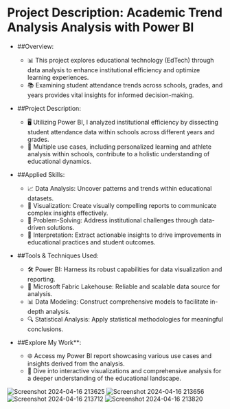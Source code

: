 # Project Description: Academic Trend Analysis Analysis with Power BI

- ##Overview:
  - 📊 This project explores educational technology (EdTech) through data analysis to enhance institutional efficiency and optimize learning experiences.
  - 📚 Examining student attendance trends across schools, grades, and years provides vital insights for informed decision-making.

- ##Project Description:
  - 🖥️ Utilizing Power BI, I analyzed institutional efficiency by dissecting student attendance data within schools across different years and grades.
  - 🔄 Multiple use cases, including personalized learning and athlete analysis within schools, contribute to a holistic understanding of educational dynamics.

- ##Applied Skills:
  - 📈 Data Analysis: Uncover patterns and trends within educational datasets.
  - 🎨 Visualization: Create visually compelling reports to communicate complex insights effectively.
  - 🧠 Problem-Solving: Address institutional challenges through data-driven solutions.
  - 📝 Interpretation: Extract actionable insights to drive improvements in educational practices and student outcomes.

- ##Tools & Techniques Used:
  - 🛠️ Power BI: Harness its robust capabilities for data visualization and reporting.
  - 🏢 Microsoft Fabric Lakehouse: Reliable and scalable data source for analysis.
  - 📊 Data Modeling: Construct comprehensive models to facilitate in-depth analysis.
  - 🔍 Statistical Analysis: Apply statistical methodologies for meaningful conclusions.

- ##Explore My Work**:
  - 🌐 Access my Power BI report showcasing various use cases and insights derived from the analysis.
  - 📸 Dive into interactive visualizations and comprehensive analysis for a deeper understanding of the educational landscape.

![Screenshot 2024-04-16 213625](https://github.com/mohita98/Academic-Trends-Analysis/assets/77202377/78dec99a-413c-401c-879e-1de813299bdf)
![Screenshot 2024-04-16 213656](https://github.com/mohita98/Academic-Trends-Analysis/assets/77202377/78aca524-0ac2-47b5-9ab1-2c8db2509b16)
![Screenshot 2024-04-16 213712](https://github.com/mohita98/Academic-Trends-Analysis/assets/77202377/756c4b38-71b2-46b0-b8c5-f960282450c5)
![Screenshot 2024-04-16 213820](https://github.com/mohita98/Academic-Trends-Analysis/assets/77202377/8973b72b-ab84-48c6-a36a-4d2c357b5b85)
